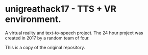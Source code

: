 # unigreathack17 - TTS + VR environment.

A virtual reality and text-to-speech project. The 24 hour project was created in 2017 by a random team of four.

This is a copy of the original repository.
